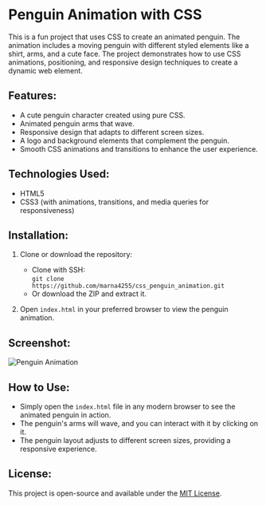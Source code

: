 # Penguin Animation with CSS

This is a fun project that uses CSS to create an animated penguin. The animation includes a moving penguin with different styled elements like a shirt, arms, and a cute face. The project demonstrates how to use CSS animations, positioning, and responsive design techniques to create a dynamic web element.

## Features:

- A cute penguin character created using pure CSS.
- Animated penguin arms that wave.
- Responsive design that adapts to different screen sizes.
- A logo and background elements that complement the penguin.
- Smooth CSS animations and transitions to enhance the user experience.

## Technologies Used:

- HTML5
- CSS3 (with animations, transitions, and media queries for responsiveness)

## Installation:

1. Clone or download the repository:

   - Clone with SSH:  
     `git clone https://github.com/marna4255/css_penguin_animation.git`
   - Or download the ZIP and extract it.

2. Open `index.html` in your preferred browser to view the penguin animation.

## Screenshot:

![Penguin Animation](./img/penguin-animation.png) <!-- Replace this with the actual screenshot path -->

## How to Use:

- Simply open the `index.html` file in any modern browser to see the animated penguin in action.
- The penguin's arms will wave, and you can interact with it by clicking on it.
- The penguin layout adjusts to different screen sizes, providing a responsive experience.

## License:

This project is open-source and available under the [MIT License](LICENSE).
